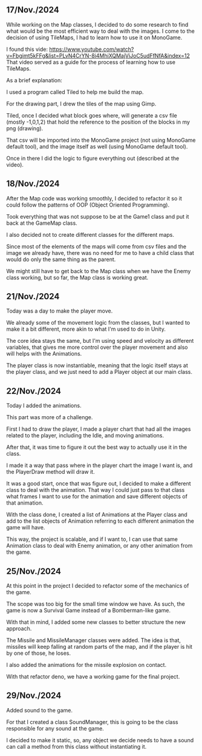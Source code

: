 
## 17/Nov./2024
While working on the Map classes, I decided to do some research to find what would be the most efficient way to deal with the images.
I come to the decision of using TileMaps, I had to learn how to use it on MonoGame.

I found this vide: https://www.youtube.com/watch?v=Fbgimt5kFFg&list=PLvN4CrYN-8i4MhiXQMajViJoC5udFfNfA&index=12
That video served as a guide for the process of learning how to use TileMaps.

As a brief explanation:

I used a program called Tiled to help me build the map. 

For the drawing part, I drew the tiles of the map using Gimp.

Tiled, once I decided what block goes where, will generate a csv file (mostly -1,0,1,2) that hold the reference to the position of the blocks in my png (drawing).

That csv will be imported into the MonoGame project (not using MonoGame default tool), and the image itself as well (using MonoGame default tool).

Once in there I did the logic to figure everything out (described at the video).

## 18/Nov./2024
After the Map code was working smoothly, I decided to refactor it so it could follow the patterns of OOP (Object Oriented Programming).

Took everything that was not suppose to be at the Game1 class and put it back at the GameMap class.

I also decided not to create different classes for the different maps. 

Since most of the elements of the maps will come from csv files and the image we already have, there was no need for me to have a child class that would do only the same thing as the parent.

We might still have to get back to the Map class when we have the Enemy class working, but so far, the Map class is working great.

## 21/Nov./2024
Today was a day to make the player move.

We already some of the movement logic from the classes, but I wanted to make it a bit different, more akin to what I'm used to do in Unity.

The core idea stays the same, but I'm using speed and velocity as different variables, that gives me more control over the player movement and also will helps with the Animations.

The player class is now instantiable, meaning that the logic itself stays at the player class, and we just need to add a Player object at our main class.

## 22/Nov./2024
Today I added the animations.

This part was more of a challenge.

First I had to draw the player, I made a player chart that had all the images related to the player, including the Idle, and moving animations.

After that, it was time to figure it out the best way to actually use it in the class.

I made it a way that pass where in the player chart the image I want is, and the PlayerDraw method will draw it.

It was a good start, once that was figure out, I decided to make a different class to deal with the animation.
That way I could just pass to that class what frames I want to use for the animation and save different objects of that animation.

With the class done, I created a list of Animations at the Player class and add to the list objects of Animation referring to each different animation the game will have.

This way, the project is scalable, and if I want to, I can use that same Animation class to deal with Enemy animation, or any other animation from the game.

## 25/Nov./2024

At this point in the project I decided to refactor some of the mechanics of the game.

The scope was too big for the small time window we have. As such, the game is now a Survival Game instead of a Bomberman-like game.

With that in mind, I added some new classes to better structure the new approach.

The Missile and MissileManager classes were added. The idea is that, missiles will keep falling at random parts of the map, and if the player is hit by one of those, he loses.

I also added the animations for the missile explosion on contact.

With that refactor deno, we have a working game for the final project.

## 29/Nov./2024

Added sound to the game.

For that I created a class SoundManager, this is going to be the class responsible for any sound at the game.

I decided to make it static, so, any object we decide needs to have a sound can call a method from this class without instantiating it.

